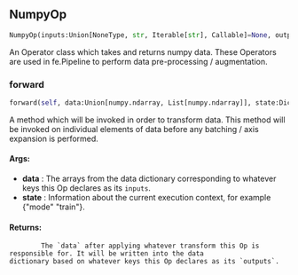 ## NumpyOp
```python
NumpyOp(inputs:Union[NoneType, str, Iterable[str], Callable]=None, outputs:Union[NoneType, str, Iterable[str]]=None, mode:Union[NoneType, str, Iterable[str]]=None) -> None
```
An Operator class which takes and returns numpy data.    These Operators are used in fe.Pipeline to perform data pre-processing / augmentation.    

### forward
```python
forward(self, data:Union[numpy.ndarray, List[numpy.ndarray]], state:Dict[str, Any]) -> Union[numpy.ndarray, List[numpy.ndarray]]
```
A method which will be invoked in order to transform data.        This method will be invoked on individual elements of data before any batching / axis expansion is performed.

#### Args:

* **data** :  The arrays from the data dictionary corresponding to whatever keys this Op declares as its `inputs`.
* **state** :  Information about the current execution context, for example {"mode" "train"}.

#### Returns:
            The `data` after applying whatever transform this Op is responsible for. It will be written into the data            dictionary based on whatever keys this Op declares as its `outputs`.        